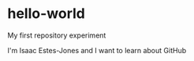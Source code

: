 # hello-world
My first repository experiment

I'm Isaac Estes-Jones and I want to learn about GitHub
